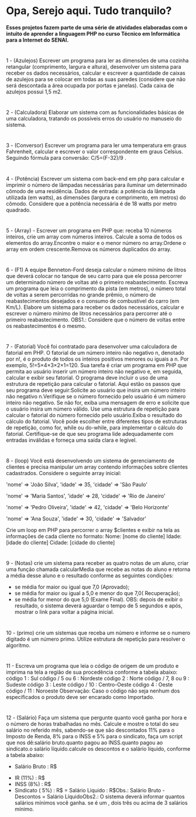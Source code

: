 # Opa, Serejo aqui. Tudo tranquilo?


#### Esses projetos fazem parte de uma série de atividades elaboradas com o intuito de aprender a linguagem PHP no curso Técnico em Informática para a Internet do SENAI.

#


1 - (Azulejos) Escrever um programa para ler as dimensões de uma cozinha retangular (comprimento, largura e altura), desenvolver um sistema para receber os dados necessários, calcular e escrever a quantidade de caixas de azulejos para se colocar em todas as suas paredes (considere que não será descontada a área ocupada por portas e janelas). Cada caixa de azulejos possui 1,5 m2. 
#
2 - (Calculadora) Elaborar um sistema com as funcionalidades básicas de uma calculadora, tratando os possíveis erros do usuário no manuseio do sistema.
#
3 - (Conversor) Escrever um programa para ler uma temperatura em graus Fahrenheit, calcular e escrever o valor correspondente em graus Celsius.  Seguindo fórmula para conversão: C/5=(F-32)/9 .
#
4 - (Potência) Escrever um sistema com back-end em php para calcular e imprimir o número de lâmpadas necessárias para iluminar um determinado cômodo de uma residência. Dados de entrada: a potência da lâmpada utilizada (em watts), as dimensões (largura e comprimento, em metros) do cômodo. Considere que a potência necessária é de 18 watts por metro quadrado.
#
5 - (Array) - Escrever um programa em PHP que: receba 10 números inteiros, crie um array com números inteiros. Calcule a soma de todos os elementos do array.Encontre o maior e o menor número no array.Ordene o array em ordem crescente.Remova os números duplicados do array.
#
6 - (F1) A equipe Benneton-Ford deseja calcular o número mínimo de litros que deverá colocar no tanque de seu carro para que ele possa percorrer um determinado número de voltas até o primeiro reabastecimento. Escreva um programa que leia o comprimento da pista (em metros), o número total de voltas a serem percorridas no grande prêmio, o número de reabastecimentos desejados e o consumo de combustível do carro (em Km/L). Elabore um sistema para receber os dados necessários, calcular e escrever o número mínimo de litros necessários para percorrer até o primeiro reabastecimento. OBS1.: Considere que o número de voltas entre os reabastecimentos é o mesmo.
#
7 - (Fatorial) Você foi contratado para desenvolver uma calculadora de fatorial em PHP. O fatorial de um número inteiro não negativo n, denotado por n!, é o produto de todos os inteiros positivos menores ou iguais a n. Por exemplo, 5!=5×4×3×2×1=120. Sua tarefa é criar um programa em PHP que permita ao usuário inserir um número inteiro não negativo e, em seguida, calcular e exibir seu fatorial. O programa deve incluir o uso de uma estrutura de repetição para calcular o fatorial. Aqui estão os passos que seu programa deve seguir:Solicite ao usuário que insira um número inteiro não negativo n.Verifique se o número fornecido pelo usuário é um número inteiro não negativo. Se não for, exiba uma mensagem de erro e solicite que o usuário insira um número válido. Use uma estrutura de repetição para calcular o fatorial do número fornecido pelo usuário.Exiba o resultado do cálculo do fatorial. Você pode escolher entre diferentes tipos de estruturas de repetição, como for, while ou do-while, para implementar o cálculo do fatorial. Certifique-se de que seu programa lide adequadamente com entradas inválidas e forneça uma saída clara e legível.

#

8 - (loop) Você está desenvolvendo um sistema de gerenciamento de clientes e precisa manipular um array contendo informações sobre clientes cadastrados. Considere o seguinte array inicial:

'nome' => 'João Silva',
'idade' => 35,
'cidade' => 'São Paulo'
 
'nome' => 'Maria Santos',
'idade' => 28,
'cidade' => 'Rio de Janeiro'

'nome' => 'Pedro Oliveira',
'idade' => 42,
'cidade' => 'Belo Horizonte'

'nome' => 'Ana Souza',
'idade' => 30,
'cidade' => 'Salvador'

Crie um loop em PHP para percorrer o array $clientes e exibir na tela as informações de cada cliente no formato:
Nome: [nome do cliente]
Idade: [idade do cliente]
Cidade: [cidade do cliente]

#

9 - (Notas) crie um sistema para receber as quatro notas de um aluno, criar uma função chamada calcularMedia que recebe as notas do aluno e retorna a média desse aluno e o resultado conforme as seguintes condições:
- se média for maior ou igual que 7,0 (Aprovado);
- se média for maior ou igual a 5,0 e menor do que 7,0( Recuperação);
- se média for menor do que 5,0 (Exame Final).
OBS: depois de exibir o resultado, o sistema deverá aguardar o tempo de 5 segundos e após, mostrar o link para voltar a página inicial.

#

10 - (primo) crie um sistemas que receba um número e informe se o numero digitado é um número primo. Utilize estrutura de repetição para resolver o algoritmo.

#

11 - Escreva um programa que leia o código de origem de um produto e imprima na tela a região de sua
procedência conforme a tabela abaixo:
código 1 : Sul código / 5 ou 6 : Nordeste
código 2 : Norte código / 7, 8 ou 9 : Sudeste
código 3 : Leste código / 10 : Centro-Oeste
código 4 : Oeste código / 11 : Noroeste
Observação: Caso o código não seja nenhum dos especificados o produto deve ser encarado como Importado.

#

12 - (Salário) Faça um sistema que pergunte quanto você ganha por hora e o número de horas trabalhadas no mês. Calcule e mostre o total do seu salário no referido mês, sabendo-se que são descontados 11% para o Imposto de Renda, 8% para o INSS e 5% para o sindicato, faça um script que nos dê:salário bruto.quanto pagou ao INSS.quanto pagou ao sindicato.o salário líquido.calcule os descontos e o salário líquido, conforme a tabela abaixo:
+ Salário Bruto : R$
- IR (11%) : R$
- INSS (8%) : R$
- Sindicato ( 5%) : R$
= Salário Liquido : R$Obs.: Salário Bruto - Descontos = Salário LíquidoObs2.: O sistema deverá informar quantos salários mínimos você ganha. se é um , dois três ou acima de 3 salários mínimo.

